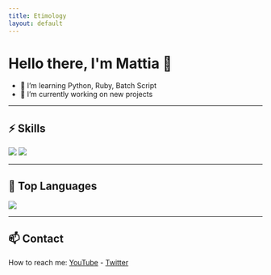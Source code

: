 ```yaml
---
title: Etimology 
layout: default
---
```


<link rel="icon" href="icon.png">

# Hello there, I'm Mattia 👋
- 🌱 I’m learning Python, Ruby, Batch Script
- 🔭 I’m currently working on new projects

---

## ⚡️ Skills
<div>
  <img src="https://img.shields.io/badge/Python-3776AB?style=for-the-badge&logo=python&logoColor=white"/>
  <img src="https://img.shields.io/badge/Ruby-CC342D?style=for-the-badge&logo=ruby&logoColor=white"/>
</div>

---

## 🔭 Top Languages
<img src="https://github-readme-stats.vercel.app/api/top-langs/?username=etimology&layout=compact&theme=tokyonight"/>

---

## 📫 Contact
How to reach me: [YouTube](https://www.youtube.com/channel/UCohKir-O0ZqYlfwywLaIKpw) - [Twitter](https://twitter.com/etimologyyy)
